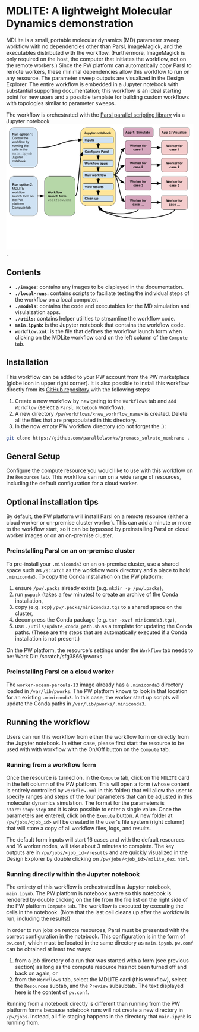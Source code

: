 # MDLITE: A lightweight Molecular Dynamics demonstration

MDLite is a small, portable molecular dynamics (MD) parameter sweep workflow
with no dependencies other than Parsl, ImageMagick, and the executables
distributed with the workflow. (Furthermore, ImageMagick is only required
on the host, the computer that initiates the workflow, not on the remote
workers.) Since the PW platform can automatically copy Parsl to remote
workers, these minimal dependencies allow this workflow to run on any
resource.  The parameter sweep outputs are visualized in the Design
Explorer. The entire workflow is embedded in a Jupyter notebook with
substantial supporting documentation; this workflow is an ideal
starting point for new users and a possible template for building
custom workflows with topologies similar to parameter sweeps.

The workflow is orchestrated with the
[Parsl parallel scripting library](https://parsl-project.org/) via
a Jupyter notebook ![according to this schematic](images/mdlite-parameter-sweep.png).

## Contents

+ **`./images`:** contains any images to be displayed in the documentation.
+ **`./local-runs`:** contains scripts to faciliate testing the individual steps of the workflow on a local computer.
+ **`./models`:** contains the code and executables for the MD simulation and visulaization apps.
+ **`./utils`:** contains helper utilities to streamline the workflow code.
+ **`main.ipynb`:** is the Jupyter notebook that contains the workflow code.
+ **`workflow.xml`:** is the file that defines the workflow launch form when clicking on the MDLite workflow card on the left column of the `Compute` tab.

## Installation

This workflow can be added to your PW account from the PW marketplace
(globe icon in upper right corner).  It is also possible to install this
workflow directly from its [GitHub repository](https://github.com/parallelworks/mdlite-workflow)
with the following steps:

1. Create a new workflow by navigating to the `Workflows` tab and `Add Workflow` (select a `Parsl Notebook` workflow).
2. A new directory `/pw/workflows/<new_workflow_name>` is created.  Delete all the files that are prepopulated in this directory.
3. In the now empty PW workflow directory (do not forget the .):
```bash
git clone https://github.com/parallelworks/gromacs_solvate_membrane .
```

## General Setup

Configure the compute resource you would like to use with this
workflow on the `Resources` tab.  This workflow can run on a
wide range of resources, including the default configuration
for a cloud worker.

## Optional installation tips

By default, the PW platform will install Parsl on a remote resource
(either a cloud worker or on-premise cluster worker).  This can add
a minute or more to the workflow start, so it can be bypassed by
preinstalling Parsl on cloud worker images or on an on-premise
cluster.

### Preinstalling Parsl on an on-premise cluster

To pre-install your `.miniconda3` on an on-premise cluster, use
a shared space such as `/scratch` as the workflow work directory
and a place to hold `.miniconda3`.  To copy the Conda installation
on the PW platform:
1. ensure `/pw/.packs` already exists (e.g. `mkdir -p /pw/.packs`),
2. run `pwpack` (takes a few minutes) to create an archive of the Conda installation,
3. copy (e.g. scp) `/pw/.packs/miniconda3.tgz` to a shared space on the cluster,
4. decompress the Conda package (e.g. `tar -xvzf miniconda3.tgz`),
5. use `./utils/update_conda_path.sh` as a template for updating the Conda paths.
(These are the steps that are automatically executed if a Conda installation is
not present.)

On the PW platform, the resource's settings under the `Workflow` tab
needs to be:
Work Dir: /scratch/sfg3866/pworks

### Preinstalling Parsl on a cloud worker

The `worker-ocean-parcels-13` image already has a `.miniconda3` directory
loaded in `/var/lib/pworks`.  The PW platform knows to look in that location
for an existing `.miniconda3`.  In this case, the worker start up scripts
will update the Conda paths in `/var/lib/pworks/.miniconda3`.

## Running the workflow

Users can run this workflow from either the workflow form or directly from
the Jupyter notebook.  In either case, please first start the resource
to be used with with workflow with the On/Off button on the `Compute` tab.

### Running from a workflow form

Once the resource is turned on, in the `Compute` tab, click on the `MDLITE`
card in the left column of the PW platform.  This will open a form (whose content
is entirely controlled by `workflow.xml` in this folder) that will allow the
user to specify ranges and steps of the four parameters that can be adjusted
in this molecular dynamics simulation.  The format for the parameters is
`start:stop:step` and it is also possible to enter a single value. Once the
parameters are entered, click on the `Execute` button.  A new folder at
`/pw/jobs/<job_id>` will be created in the user's file system (right column)
that will store a copy of all workflow files, logs, and results.

The default form inputs will start 16 cases and with the default resources
and 16 worker nodes, will take about 3 minutes to complete.  The key outputs
are in `/pw/jobs/<job_id>/results` and are quickly visualized in the
Design Explorer by double clicking on `/pw/jobs/<job_id>/mdlite_dex.html`.

### Running directly within the Jupyter notebook

The entirety of this workflow is orchestrated in a Jupyter notebook,
`main.ipynb`.  The PW platform is notebook aware so this notebook is
rendered by double clicking on the file from the file list on the right
side of the PW platform `Compute` tab. The workflow is executed by
executing the cells in the notebook.  (Note that the last cell cleans
up after the workfow is run, including the results!)

In order to run jobs on remote resources, Parsl must be presented with
the correct configuration in the notebook.  This configuration is in the
form of `pw.conf`, which must be located in the same directory as `main.ipynb`.
`pw.conf` can be obtained at least two ways:
1. from a job directory of a run that was started with a form (see previous section) as long as the compute resource has not been turned off and back on again, or
2. from the `Workflows` tab, select the MDLITE card (this workflow), select the `Resources` subtab, and the `Preview` subsubtab.  The text displayed here is the content of `pw.conf`.

Running from a notebook directly is different than running from the
PW platform forms because notebook runs will not create a new directory
in `/pw/jobs`.  Instead, all file staging happens in the directory that
`main.ipynb` is running from.
